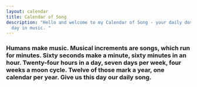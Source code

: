 ```yaml
---
layout: calendar
title: Calendar of Song
description: "Hello and welcome to my Calendar of Song - your daily dose of this
  day in music. "
---
```

### **Humans make music. Musical increments are songs, which run for minutes. Sixty seconds make a minute, sixty minutes in an hour. Twenty-four hours in a day, seven days per week, four weeks a moon cycle. Twelve of those mark a year, one calendar per year. Give us this day our daily song.**
